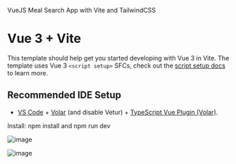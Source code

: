 VueJS Meal Search App with Vite and TailwindCSS

# Vue 3 + Vite

This template should help get you started developing with Vue 3 in Vite. The template uses Vue 3 `<script setup>` SFCs, check out the [script setup docs](https://v3.vuejs.org/api/sfc-script-setup.html#sfc-script-setup) to learn more.

## Recommended IDE Setup

- [VS Code](https://code.visualstudio.com/) + [Volar](https://marketplace.visualstudio.com/items?itemName=Vue.volar) (and disable Vetur) + [TypeScript Vue Plugin (Volar)](https://marketplace.visualstudio.com/items?itemName=Vue.vscode-typescript-vue-plugin).

Install: npm install and npm run dev

![image](https://github.com/IndriesAndrei/vuejs-search-meals-app/assets/24415865/2e1258ef-a09b-4c5b-ba5e-201303518eb0)

![image](https://github.com/IndriesAndrei/vuejs-search-meals-app/assets/24415865/c72e7fc0-1b79-4bdd-baf3-e08668d9eb4e)

